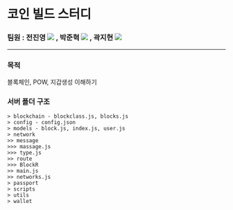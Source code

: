# 코인 빌드 스터디

### 팀원 : 전진영 <a href="https://github.com/jeonjinoung"><img src="https://img.shields.io/badge/GitHub-181717?style=flat-square&logo=GitHub&logoColor=white"/></a> , 박준혁 <a href="https://github.com/berrypjh"><img src="https://img.shields.io/badge/GitHub-181717?style=flat-square&logo=GitHub&logoColor=white"/></a> , 곽지현 <a href="https://github.com/TsukinoHikari"><img src="https://img.shields.io/badge/GitHub-181717?style=flat-square&logo=GitHub&logoColor=white"/></a> 
---------------------------------------
### 목적
블록체인, POW, 지갑생성 이해하기

### 서버 폴더 구조
```
> blockchain - blockclass.js, blocks.js
> config - config.json
> models - block.js, index.js, user.js
> network
>> message
>>> massage.js
>>> type.js
>> route
>>> BlockR
>> main.js
>> networks.js
> passport
> scripts
> utils
> wallet
```
